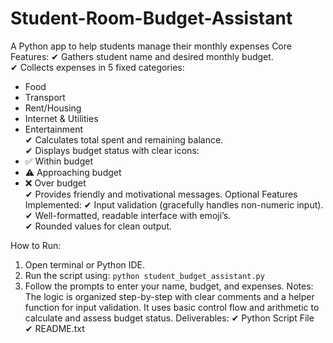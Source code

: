 # Student-Room-Budget-Assistant
A Python app to help students manage their monthly expenses
Core Features:
✔ Gathers student name and desired monthly budget.  
✔ Collects expenses in 5 fixed categories:
   - Food  
   - Transport  
   - Rent/Housing  
   - Internet & Utilities  
   - Entertainment  
✔ Calculates total spent and remaining balance.  
✔ Displays budget status with clear icons:
   - ✅ Within budget  
   - ⚠️ Approaching budget  
   - ❌ Over budget  
✔ Provides friendly and motivational messages.
Optional Features Implemented:
✔ Input validation (gracefully handles non-numeric input).  
✔ Well-formatted, readable interface with emoji’s.  
✔ Rounded values for clean output.



How to Run:
1. Open terminal or Python IDE.
2. Run the script using: `python student_budget_assistant.py`
3. Follow the prompts to enter your name, budget, and expenses.
Notes:
The logic is organized step-by-step with clear comments and a helper function for input validation. It uses basic control flow and arithmetic to calculate and assess budget status.
Deliverables:
✔ Python Script File  
✔ README.txt  



